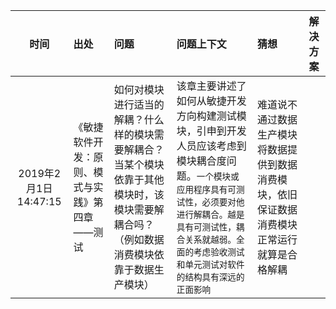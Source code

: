 |时间|出处|问题|问题上下文|猜想|解决方案|
| :------------: | :--- | :--- |:---| :--- | :---- |
|2019年2月1日 14:47:15|《敏捷软件开发：原则、模式与实践》第四章——测试|如何对模块进行适当的解耦？什么样的模块需要解耦合？当某个模块依靠于其他模块时，该模块需要解耦合吗？（例如数据消费模块依靠于数据生产模块）|该章主要讲述了如何从敏捷开发方向构建测试模块，引申到开发人员应该考虑到模块耦合度问题。`一个模块或应用程序具有可测试性，必须要对他进行解耦合。越是具有可测试性，耦合关系就越弱。全面的考虑验收测试和单元测试对软件的结构具有深远的正面影响`|难道说不通过数据生产模块将数据提供到数据消费模块，依旧保证数据消费模块正常运行就算是合格解耦